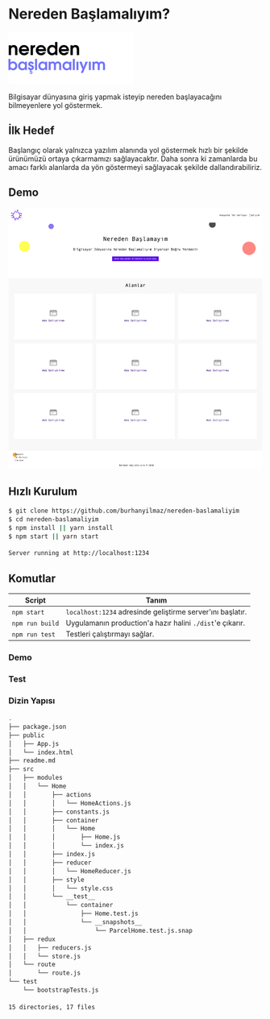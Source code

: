 
# Nereden Başlamalıyım?

![](./resources/images/logo.png)

Bilgisayar dünyasına giriş yapmak isteyip nereden başlayacağını bilmeyenlere yol göstermek.

## İlk Hedef
Başlangıç olarak yalnızca yazılım alanında yol göstermek hızlı bir şekilde ürünümüzü ortaya çıkarmamızı sağlayacaktır. Daha sonra ki zamanlarda bu amacı farklı alanlarda da yön göstermeyi sağlayacak şekilde dallandırabiliriz.

## Demo
![](./resources/images/sample3.png)

Hızlı Kurulum
-------------

```sh
$ git clone https://github.com/burhanyilmaz/nereden-baslamaliyim
$ cd nereden-baslamaliyim
$ npm install || yarn install
$ npm start || yarn start

Server running at http://localhost:1234

```
Komutlar
--------

|Script|Tanım|
|---|---|
|`npm start`| `localhost:1234` adresinde geliştirme server'ını başlatır.|
|`npm run build`| Uygulamanın production'a hazır halini `./dist`'e çıkarır.|
|`npm run test`| Testleri çalıştırmayı sağlar.|

### Demo

### Test

### Dizin Yapısı 
```sh
.
├── package.json
├── public
│   ├── App.js
│   └── index.html
├── readme.md
├── src
│   ├── modules
│   │   └── Home
│   │       ├── actions
│   │       │   └── HomeActions.js
│   │       ├── constants.js
│   │       ├── container
│   │       │   └── Home
│   │       │       ├── Home.js
│   │       │       └── index.js
│   │       ├── index.js
│   │       ├── reducer
│   │       │   └── HomeReducer.js
│   │       ├── style
│   │       │   └── style.css
│   │       └── __test__
│   │           └── container
│   │               ├── Home.test.js
│   │               └── __snapshots__
│   │                   └── ParcelHome.test.js.snap
│   ├── redux
│   │   ├── reducers.js
│   │   └── store.js
│   └── route
│       └── route.js
└── test
    └── bootstrapTests.js

15 directories, 17 files

```